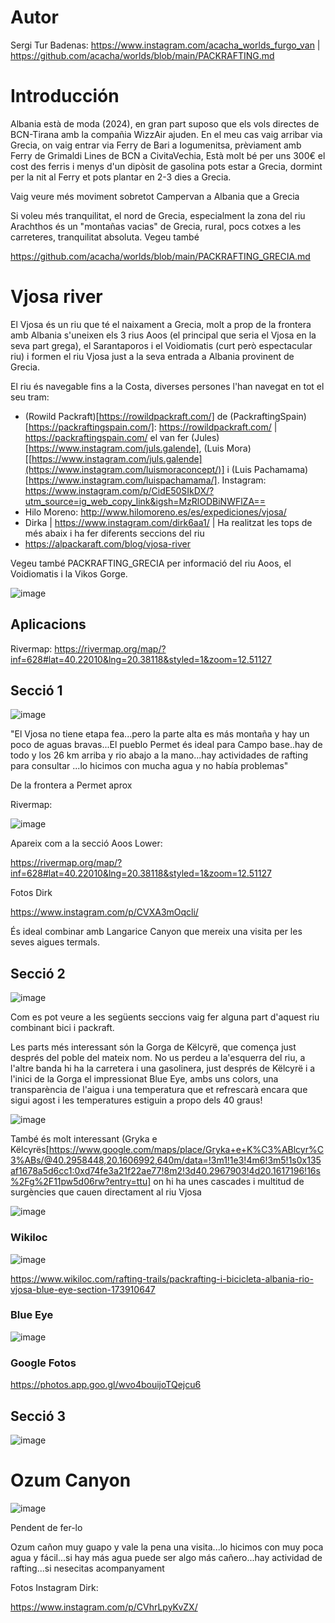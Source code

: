 # Autor

Sergi Tur Badenas: https://www.instagram.com/acacha_worlds_furgo_van | https://github.com/acacha/worlds/blob/main/PACKRAFTING.md

# Introducción

Albania està de moda (2024), en gran part suposo que els vols directes de BCN-Tirana amb la compañia WizzAir ajuden. En el meu cas vaig arribar via Grecia, on vaig entrar via Ferry de Bari a Iogumenitsa, prèviament amb Ferry de Grimaldi Lines de BCN a CivitaVechia, Està molt bé per uns 300€ el cost des ferris i menys d'un dipòsit de gasolina pots estar a Grecia, dormint per la nit al Ferry et pots plantar en 2-3 dies a Grecia.

Vaig veure més moviment sobretot Campervan a Albania que a Grecia

Si voleu més tranquilitat, el nord de Grecia, especialment la zona del riu Arachthos és un "montañas vacias" de Grecia, rural, pocs cotxes a les carreteres, tranquilitat absoluta. Vegeu també 

https://github.com/acacha/worlds/blob/main/PACKRAFTING_GRECIA.md

# Vjosa river

El Vjosa és un riu que té el naixament a Grecia, molt a prop de la frontera amb Albania s'uneixen els 3 rius Aoos (el principal que seria el Vjosa en la seva part grega), el Sarantaporos i  el Voidiomatis (curt però espectacular riu) i formen el riu Vjosa just a la seva entrada a Albania provinent de Grecia.

El riu és navegable fins a la Costa, diverses persones l'han navegat en tot el seu tram:

- (Rowild Packraft)[https://rowildpackraft.com/] de (PackraftingSpain)[https://packraftingspain.com/]: https://rowildpackraft.com/ | https://packraftingspain.com/ el van fer (Jules)[https://www.instagram.com/juls.galende], (Luis Mora)[[https://www.instagram.com/juls.galende](https://www.instagram.com/luismoraconcept/)] i (Luis Pachamama)[https://www.instagram.com/luispachamama/]. Instagram: https://www.instagram.com/p/CidE50SIkDX/?utm_source=ig_web_copy_link&igsh=MzRlODBiNWFlZA==
- Hilo Moreno: http://www.hilomoreno.es/es/expediciones/vjosa/
- Dirka | https://www.instagram.com/dirk6aa1/ | Ha realitzat les tops de més abaix i ha fer diferents seccions del riu
- https://alpackaraft.com/blog/vjosa-river
  
Vegeu també PACKRAFTING_GRECIA per informació del riu Aoos, el Voidiomatis i la Vikos Gorge.

![image](https://github.com/acacha/worlds/assets/4015406/90e94aac-894a-4526-97ee-6d90191b96ee)

## Aplicacions

Rivermap: https://rivermap.org/map/?inf=628#lat=40.22010&lng=20.38118&styled=1&zoom=12.51127

## Secció 1

![image](https://github.com/acacha/worlds/assets/4015406/65ef40ec-2203-4059-ba5d-1f70cf9fe713)


"El Vjosa no tiene etapa fea...pero la parte alta es más montaña y hay un poco de aguas bravas...El pueblo Permet és ideal para Campo base..hay de todo y los 26 km arriba y rio abajo a la mano...hay actividades de rafting para consultar ...lo hicimos con mucha agua y no había problemas"

De la frontera a Permet aprox

Rivermap: 

![image](https://github.com/acacha/worlds/assets/4015406/f25b2998-3d14-4ef7-a954-6ba74c55e173)

Apareix com a la secció Aoos Lower:

https://rivermap.org/map/?inf=628#lat=40.22010&lng=20.38118&styled=1&zoom=12.51127

Fotos Dirk

https://www.instagram.com/p/CVXA3mOqcli/

És ideal combinar amb Langarice Canyon que mereix una visita per les seves aigues termals.

## Secció 2

![image](https://github.com/acacha/worlds/assets/4015406/3c24c8e7-d668-4a7a-b0be-ea164c6bf686)

Com es pot veure a les següents seccions vaig fer alguna part d'aquest riu combinant bici i packraft. 

Les parts més interessant són la Gorga de Këlcyrë, que comença just després del poble del mateix nom. No us perdeu a la'esquerra del riu, a l'altre banda hi ha la carretera i una gasolinera, just després de Këlcyrë i a l'inici de la Gorga el impressionat Blue Eye, ambs uns colors, una transparència de l'aigua i una temperatura que et refrescarà encara que sigui agost i les temperatures estiguin a propo dels 40 graus!

![image](https://github.com/acacha/worlds/assets/4015406/c58ced4a-4dd6-4887-8da5-beba3531497c)

També és molt interessant (Gryka e Këlcyrës[https://www.google.com/maps/place/Gryka+e+K%C3%ABlcyr%C3%ABs/@40.2958448,20.1606992,640m/data=!3m1!1e3!4m6!3m5!1s0x135af1678a5d6cc1:0xd74fe3a21f22ae77!8m2!3d40.2967903!4d20.1617196!16s%2Fg%2F11pw5d06rw?entry=ttu] on hi ha unes cascades i multitud de surgències que cauen directament al riu Vjosa

![image](https://github.com/acacha/worlds/assets/4015406/0482c24d-fdb9-431d-91e9-f37d0d846716)



### Wikiloc

![image](https://github.com/acacha/worlds/assets/4015406/d9f62184-d445-49fa-a71b-2b9dc510eef4)


https://www.wikiloc.com/rafting-trails/packrafting-i-bicicleta-albania-rio-vjosa-blue-eye-section-173910647

### Blue Eye

![image](https://github.com/acacha/worlds/assets/4015406/3559f2b7-be6d-4a7d-8df0-b0358ddd4fcf)

### Google Fotos
https://photos.app.goo.gl/wvo4bouijoTQejcu6

## Secció 3

![image](https://github.com/acacha/worlds/assets/4015406/317650a9-773c-47d3-8a21-879ef8b50dfe)


# Ozum Canyon

![image](https://github.com/acacha/worlds/assets/4015406/8b2d1d47-f525-42ba-841f-24736bf6919a)


Pendent de fer-lo

Ozum cañon muy guapo y vale la pena una visita...lo hicimos con muy poca agua y fácil...si hay más agua puede ser algo más cañero...hay actividad de rafting...si nesecitas acompanyament

Fotos Instagram Dirk:

https://www.instagram.com/p/CVhrLpyKvZX/
